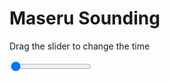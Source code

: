 <h1>Maseru Sounding</h1>
<p>Drag the slider to change the time</p>

<div class="slidecontainer">
<input oninput='setImage(this)' class="slider" type="range" min="0" max="6" value="0" step="1" />
<img id='img'/>
</div>

<script>
var img = document.getElementById('img');
var img_array = ['/assets/images/skwt/skd_maseru_wrfout_d01_2020-06-02_12:00:00.png',
'/assets/images/skwt/skd_maseru_wrfout_d01_2020-06-02_18:00:00.png',
'/assets/images/skwt/skd_maseru_wrfout_d01_2020-06-03_00:00:00.png',
'/assets/images/skwt/skd_maseru_wrfout_d01_2020-06-03_06:00:00.png',
'/assets/images/skwt/skd_maseru_wrfout_d01_2020-06-03_12:00:00.png',
'/assets/images/skwt/skd_maseru_wrfout_d01_2020-06-03_18:00:00.png',];
function setImage(obj)
{
        var value = obj.value;
        img.src = img_array[value];

}
</script>
